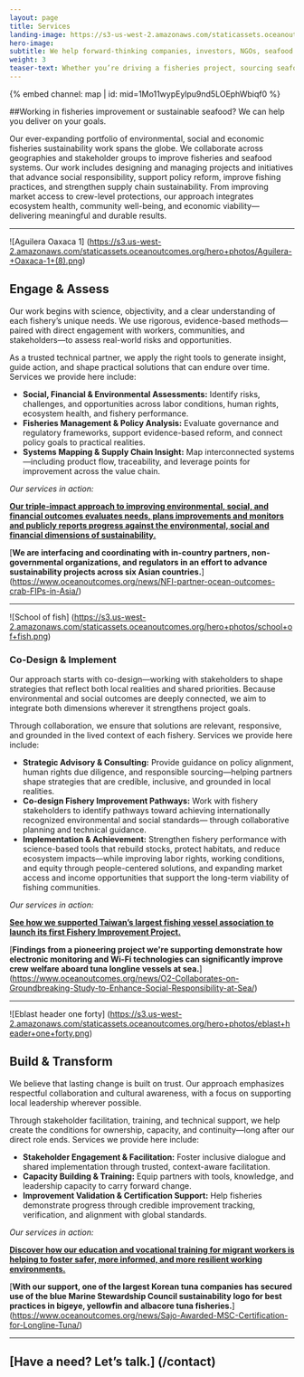 ```yaml
---
layout: page 
title: Services
landing-image: https://s3-us-west-2.amazonaws.com/staticassets.oceanoutcomes.org/rollover+images/services-hover.jpg
hero-image:
subtitle: We help forward-thinking companies, investors, NGOs, seafood harvesters and others deliver on their sustainable seafood and fisheries improvement goals.
weight: 3
teaser-text: Whether you’re driving a fisheries project, sourcing seafood, investing in reform, or advancing an NGO initiative, the case for sustainability has never been clearer. Ocean Outcomes helps partners turn ambition into results—improving environmental performance, strengthening social responsibility, and building resilient, responsible seafood systems.
---
```


<div class="map-section">
  <div class="grid-container">
    {% embed channel: map | id: mid=1Mo11wypEylpu9nd5LOEphWbiqf0 %}
  </div>
</div>

##Working in fisheries improvement or sustainable seafood? We can help you deliver on your goals.

Our ever-expanding portfolio of environmental, social and economic fisheries sustainability work spans the globe. We collaborate across geographies and stakeholder groups to improve fisheries and seafood systems. Our work includes designing and managing projects and initiatives that advance social responsibility, support policy reform, improve fishing practices, and strengthen supply chain sustainability. From improving market access to crew-level protections, our approach integrates ecosystem health, community well-being, and economic viability—delivering meaningful and durable results.

---

![Aguilera Oaxaca 1]
(https://s3.us-west-2.amazonaws.com/staticassets.oceanoutcomes.org/hero+photos/Aguilera-+Oaxaca-1+(8).png)

## Engage & Assess  
 
Our work begins with science, objectivity, and a clear understanding of each fishery’s unique needs. We use rigorous, evidence-based methods—paired with direct engagement with workers, communities, and stakeholders—to assess real-world risks and opportunities. 

As a trusted technical partner, we apply the right tools to generate insight, guide action, and shape practical solutions that can endure over time. Services we provide here include:

* **Social, Financial & Environmental Assessments:** Identify risks, challenges, and opportunities across labor conditions, human rights, ecosystem health, and fishery performance.
* **Fisheries Management & Policy Analysis:** Evaluate governance and regulatory frameworks, support evidence-based reform, and connect policy goals to practical realities.
* **Systems Mapping & Supply Chain Insight:** Map interconnected systems—including product flow, traceability, and leverage points for improvement across the value chain.

*Our services in action:*  

[**Our triple-impact approach to improving environmental, social, and financial outcomes evaluates needs, plans improvements and monitors and publicly reports progress against the environmental, social and financial dimensions of sustainability.**](https://www.oceanoutcomes.org/what-we-do/services/triple-impact-improvement/)

[**We are interfacing and coordinating with in-country partners, non-governmental organizations, and regulators in an effort to advance sustainability projects across six Asian countries.**] (https://www.oceanoutcomes.org/news/NFI-partner-ocean-outcomes-crab-FIPs-in-Asia/)

----

![School of fish]
(https://s3.us-west-2.amazonaws.com/staticassets.oceanoutcomes.org/hero+photos/school+of+fish.png)

### Co-Design & Implement  
 
Our approach starts with co-design—working with stakeholders to shape strategies that reflect both local realities and shared priorities. Because environmental and social outcomes are deeply connected, we aim to integrate both dimensions wherever it strengthens project goals. 

Through collaboration, we ensure that solutions are relevant, responsive, and grounded in the lived context of each fishery. Services we provide here include:

* **Strategic Advisory & Consulting:** Provide guidance on policy alignment, human rights due diligence, and responsible sourcing—helping partners shape strategies that are credible, inclusive, and grounded in local realities.
* **Co-design Fishery Improvement Pathways:** Work with fishery stakeholders to identify pathways toward achieving internationally recognized environmental and social standards— through collaborative planning and technical guidance.
* **Implementation & Achievement:** Strengthen fishery performance with science-based tools that rebuild stocks, protect habitats, and reduce ecosystem impacts—while improving labor rights, working conditions, and equity through people-centered solutions, and expanding market access and income opportunities that support the long-term viability of fishing communities.

*Our services in action:*  

[**See how we supported Taiwan’s largest fishing vessel association to launch its first Fishery Improvement Project.**](https://www.oceanoutcomes.org/news/Taiwan's-largest-fishing-vessel-member-association-launches-first-fishery-improvement-project/)  

[**Findings from a pioneering project we're supporting demonstrate how electronic monitoring and Wi-Fi technologies can significantly improve crew welfare aboard tuna longline vessels at sea.**] (https://www.oceanoutcomes.org/news/O2-Collaborates-on-Groundbreaking-Study-to-Enhance-Social-Responsibility-at-Sea/)

----

![Eblast header one forty]
(https://s3.us-west-2.amazonaws.com/staticassets.oceanoutcomes.org/hero+photos/eblast+header+one+forty.png)

## Build & Transform  

We believe that lasting change is built on trust. Our approach emphasizes respectful collaboration and cultural awareness, with a focus on supporting local leadership wherever possible. 

Through stakeholder facilitation, training, and technical support, we help create the conditions for ownership, capacity, and continuity—long after our direct role ends. Services we provide here include:

* **Stakeholder Engagement & Facilitation:** Foster inclusive dialogue and shared implementation through trusted, context-aware facilitation.
* **Capacity Building & Training:** Equip partners with tools, knowledge, and leadership capacity to carry forward change.
* **Improvement Validation & Certification Support:** Help fisheries demonstrate progress through credible improvement tracking, verification, and alignment with global standards.

*Our services in action:*  

[**Discover how our education and vocational training for migrant workers is helping to foster safer, more informed, and more resilient working environments.**](https://www.oceanoutcomes.org/news/expanded-worker-training-now-reaching-dozens-in-taiwans-distant-water-fisheries/)  

[**With our support, one of the largest Korean tuna companies has secured use of the blue Marine Stewardship Council sustainability logo for best practices in bigeye, yellowfin and albacore tuna fisheries.**] (https://www.oceanoutcomes.org/news/Sajo-Awarded-MSC-Certification-for-Longline-Tuna/)

----

## [Have a need? Let’s talk.] (/contact)
